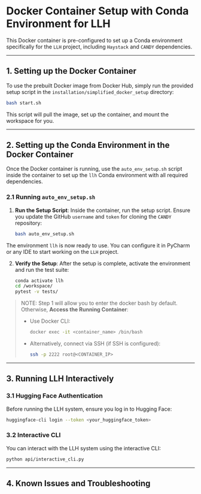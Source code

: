 # Docker Container Setup with Conda Environment for LLH

This Docker container is pre-configured to set up a Conda environment specifically for the `LLH` project, including `Haystack` and `CANDY` dependencies.

---

## 1. Setting up the Docker Container

To use the prebuilt Docker image from Docker Hub, simply run the provided setup script in the `installation/simplified_docker_setup` directory:

```bash
bash start.sh
```
This script will pull the image, set up the container, and mount the workspace for you.

---

## 2. Setting up the Conda Environment in the Docker Container

Once the Docker container is running, use the `auto_env_setup.sh` script inside the container to set up the `llh` Conda environment with all required dependencies.

### 2.1 Running `auto_env_setup.sh`

1. **Run the Setup Script**:
   Inside the container, run the setup script. Ensure you update the GitHub `username` and `token` for cloning the `CANDY` repository:
   ```bash
   bash auto_env_setup.sh
   ```

The environment `llh` is now ready to use. You can configure it in PyCharm or any IDE to start working on the `LLH` project.

2. **Verify the Setup**:
   After the setup is complete, activate the environment and run the test suite:
   ```bash
   conda activate llh
   cd /workspace/
   pytest -v tests/
   ```

> NOTE: Step 1 will allow you to enter the docker bash by default. Otherwise, **Access the Running Container**:
>   - Use Docker CLI:
>     ```bash
>     docker exec -it <container_name> /bin/bash
>     ```
>   - Alternatively, connect via SSH (if SSH is configured):
>     ```bash
>     ssh -p 2222 root@<CONTAINER_IP>
>     ```
---

## 3. Running LLH Interactively

### 3.1 Hugging Face Authentication

Before running the LLH system, ensure you log in to Hugging Face:
```bash
huggingface-cli login --token <your_huggingface_token>
```

### 3.2 Interactive CLI

You can interact with the LLH system using the interactive CLI:
```bash
python api/interactive_cli.py
```

---

## 4. Known Issues and Troubleshooting
